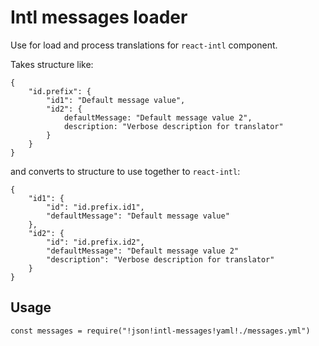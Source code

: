 # Intl messages loader

Use for load and process translations for `react-intl` component.

Takes structure like:

```
{
    "id.prefix": {
        "id1": "Default message value",
        "id2": {
            defaultMessage: "Default message value 2",
            description: "Verbose description for translator"
        }
    }
}
```

and converts to structure to use together to `react-intl`:

```
{
    "id1": {
        "id": "id.prefix.id1",
        "defaultMessage": "Default message value"
    },
    "id2": {
        "id": "id.prefix.id2",
        "defaultMessage": "Default message value 2"
        "description": "Verbose description for translator"
    }
}
```

## Usage

```
const messages = require("!json!intl-messages!yaml!./messages.yml")
```
